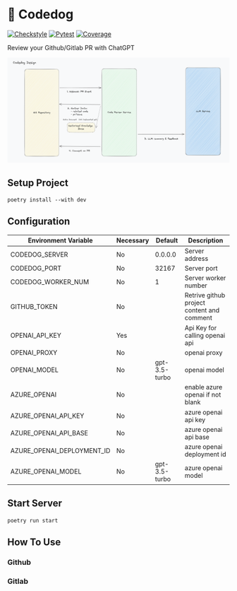 # 🐶 Codedog

[![Checkstyle](https://github.com/Arcadia822/codedog/actions/workflows/flake8.yml/badge.svg)](https://github.com/Arcadia822/codedog/actions/workflows/flake8.yml)
[![Pytest](https://github.com/Arcadia822/codedog/actions/workflows/test.yml/badge.svg?branch=master)](https://github.com/Arcadia822/codedog/actions/workflows/test.yml)
[![Coverage](https://img.shields.io/endpoint?url=https://gist.githubusercontent.com/Arcadia822/ce38dae58995aeffef42065093fcfe84/raw/codedog_master.json)](https://github.com/Arcadia822/codedog/actions/workflows/test.yml)


Review your Github/Gitlab PR with ChatGPT

![Design](docs/design.png)

## Setup Project

```shell
poetry install --with dev
```
## Configuration

| Environment Variable | Necessary | Default | Description |
|---|---|---|---|
| CODEDOG_SERVER                | No  | 0.0.0.0        | Server address                               |
| CODEDOG_PORT                  | No  | 32167          | Server port                                  |
| CODEDOG_WORKER_NUM            | No  | 1              | Server worker number                         |
| GITHUB_TOKEN                  | No  |                | Retrive github project content and comment   |
| OPENAI_API_KEY                | Yes |                | Api Key for calling openai api               |
| OPENAI_PROXY                  | No  |                | openai proxy                                 |
| OPENAI_MODEL                  | No  | gpt-3.5-turbo  | openai model                                 |
| AZURE_OPENAI                  | No  |                | enable azure openai if not blank             |
| AZURE_OPENAI_API_KEY          | No  |                | azure openai api key                         |
| AZURE_OPENAI_API_BASE         | No  |                | azure openai api base                        |
| AZURE_OPENAI_DEPLOYMENT_ID    | No  |                | azure openai deployment id                   |
| AZURE_OPENAI_MODEL            | No  | gpt-3.5-turbo  | azure openai model                           |

## Start Server
```shell
poetry run start
```

## How To Use

### Github


### Gitlab
